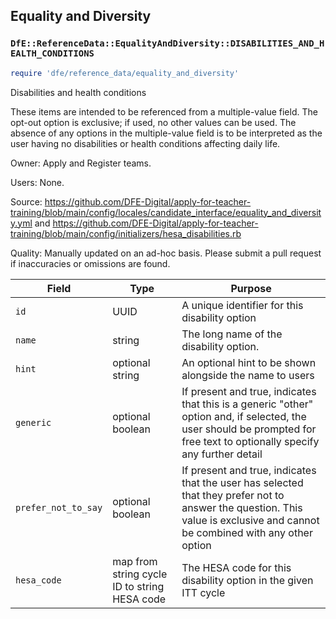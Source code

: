 ## Equality and Diversity

### `DfE::ReferenceData::EqualityAndDiversity::DISABILITIES_AND_HEALTH_CONDITIONS`

```ruby
require 'dfe/reference_data/equality_and_diversity'
```

Disabilities and health conditions

These items are intended to be referenced from a multiple-value field. The opt-out option is exclusive; if used, no other values can be used. The absence of any options in the multiple-value field is to be interpreted as the user having no disabilities or health conditions affecting daily life.

Owner: Apply and Register teams.

Users: None.

Source: https://github.com/DFE-Digital/apply-for-teacher-training/blob/main/config/locales/candidate_interface/equality_and_diversity.yml and https://github.com/DFE-Digital/apply-for-teacher-training/blob/main/config/initializers/hesa_disabilities.rb

Quality: Manually updated on an ad-hoc basis. Please submit a pull request if inaccuracies or omissions are found.

| Field       | Type                                         | Purpose                                                                                                                                                        |
|-------------|----------------------------------------------|----------------------------------------------------------------------------------------------------------------------------------------------------------------|
| `id`        | UUID                                         | A unique identifier for this disability option                                                                                                                 |
| `name`      | string                                       | The long name of the disability option.                                                                                                                        |
| `hint`      | optional string                              | An optional hint to be shown alongside the name to users                                                                                                       |
| `generic`   | optional boolean                             | If present and true, indicates that this is a generic "other" option and, if selected, the user should be prompted for free text to optionally specify any further detail |
| `prefer_not_to_say`   | optional boolean                             | If present and true, indicates that the user has selected that they prefer not to answer the question. This value is exclusive and cannot be combined with any other option     |
| `hesa_code` | map from string cycle ID to string HESA code | The HESA code for this disability option in the given ITT cycle                                                                                                |
